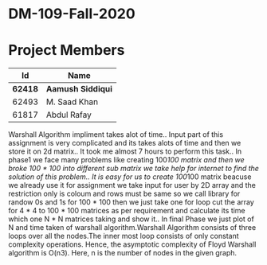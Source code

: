 # DM-109-Fall-2020

# Project Members


| Id  | Name |
| ------------- | ------------- |
| <b>62418</b>  | <b>Aamush Siddiqui</b> |
| 62493  | M. Saad Khan |
| 61817  | Abdul Rafay |

Warshall Algorithm impliment takes alot of time.. Input part of this assignment is very complicated and its takes alots of time and then we store it on 2d matrix.. It took me almost 7 hours to perform this task.. In phase1 we face many problems like creating 100*100 matrix and then we broke 100 * 100 into different sub matrix we take help for internet to find the solution of this problem.. It is easy for us to create 100*100 matrix beacuse we already use it for assignment we take input for user by 2D array and the restriction only is coloum and rows must be same so we call library for randow 0s and 1s for 100 * 100 then we just take one for loop cut the array for 4 * 4 to 100 * 100 matrices as per requirement and calculate its time which one N * N matrices taking and show it.. In final Phase we just plot of N and time taken of warshall algorithm.Warshall Algorithm consists of three loops over all the nodes.The inner most loop consists of only constant complexity operations.
Hence, the asymptotic complexity of Floyd Warshall algorithm is O(n3). Here, n is the number of nodes in the given graph.
  
